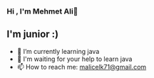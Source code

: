 ### Hi , I'm Mehmet Ali👋
## I'm junior :)
- 🌱 I’m currently learning java
- 🤔 I'm waiting for your help to learn java
- 📫 How to reach me: malicelk71@gmail.com

<!--
**mehmetalicelik71/mehmetalicelik71** is a ✨ _special_ ✨ repository because its `README.md` (this file) appears on your GitHub profile.
-->
